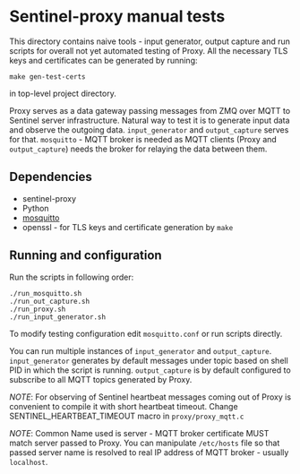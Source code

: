 # Sentinel-proxy manual tests

This directory contains naive tools - input generator, output capture and run
scripts for overall not yet automated testing of Proxy.
All the necessary TLS keys and certificates can be generated by running:
```
make gen-test-certs
```
in top-level project directory.

Proxy serves as a data gateway passing messages from ZMQ over MQTT to Sentinel 
server infrastructure. Natural way to test it is to generate input data and
observe the outgoing data. `input_generator` and `output_capture` serves for
that. `mosquitto` - MQTT broker is needed as MQTT clients (Proxy and
`output_capture`) needs the broker for relaying the data between them.

## Dependencies
- sentinel-proxy
- Python
- [mosquitto](https://mosquitto.org/)
- openssl - for TLS keys and certificate generation by `make`


## Running and configuration

Run the scripts in following order:

```
./run_mosquitto.sh
./run_out_capture.sh
./run_proxy.sh
./run_input_generator.sh
```

To modify testing configuration edit `mosquitto.conf` or run scripts directly.

You can run multiple instances of `input_generator` and `output_capture`.
`input_generator` generates by default messages under topic based on shell PID
in which the script is running. `output_capture` is by default configured to
subscribe to all MQTT topics generated by Proxy.

*NOTE*: For observing of Sentinel heartbeat messages coming out of Proxy is
convenient to compile it with short heartbeat timeout. Change
SENTINEL_HEARTBEAT_TIMEOUT macro in `proxy/proxy_mqtt.c`

*NOTE*: Common Name used is server - MQTT broker certificate MUST
match server passed to Proxy. You can manipulate `/etc/hosts` file so that
passed server name is resolved to real IP address of MQTT broker - usually
`localhost`.
